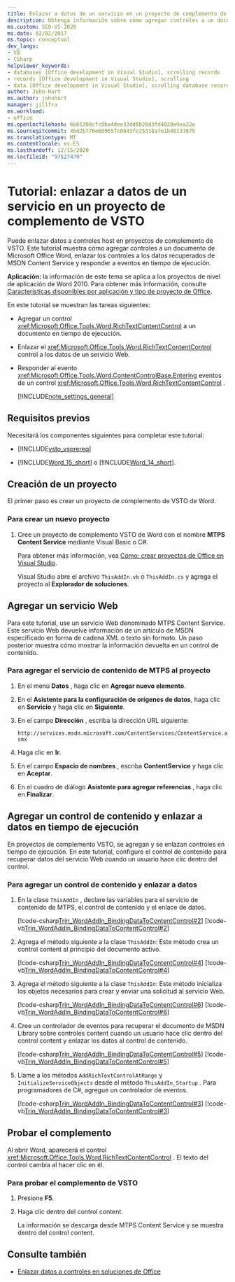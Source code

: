 ```yaml
---
title: Enlazar a datos de un servicio en un proyecto de complemento de VSTO
description: Obtenga información sobre cómo agregar controles a un documento de Microsoft Word, enlazar los controles a los datos recuperados de MSDN Content Service y responder a eventos en tiempo de ejecución.
ms.custom: SEO-VS-2020
ms.date: 02/02/2017
ms.topic: conceptual
dev_langs:
- VB
- CSharp
helpviewer_keywords:
- databases [Office development in Visual Studio], scrolling records
- records [Office development in Visual Studio], scrolling
- data [Office development in Visual Studio], scrolling database records
author: John-Hart
ms.author: johnhart
manager: jillfra
ms.workload:
- office
ms.openlocfilehash: 6b65308cfc0ba4dee33dd6b20d3fd4028e9ea22e
ms.sourcegitcommit: 4bd2b770e60965fc0843fc25318a7e1b46137875
ms.translationtype: MT
ms.contentlocale: es-ES
ms.lasthandoff: 12/15/2020
ms.locfileid: "97527479"
---
```

# <a name="walkthrough-bind-to-data-from-a-service-in-a-vsto-add-in-project"></a>Tutorial: enlazar a datos de un servicio en un proyecto de complemento de VSTO
  Puede enlazar datos a controles host en proyectos de complemento de VSTO. Este tutorial muestra cómo agregar controles a un documento de Microsoft Office Word, enlazar los controles a los datos recuperados de MSDN Content Service y responder a eventos en tiempo de ejecución.

 **Aplicación:** la información de este tema se aplica a los proyectos de nivel de aplicación de Word 2010. Para obtener más información, consulte [Características disponibles por aplicación y tipo de proyecto de Office](../vsto/features-available-by-office-application-and-project-type.md).

 En este tutorial se muestran las tareas siguientes:

- Agregar un control <xref:Microsoft.Office.Tools.Word.RichTextContentControl> a un documento en tiempo de ejecución.

- Enlazar el <xref:Microsoft.Office.Tools.Word.RichTextContentControl> control a los datos de un servicio Web.

- Responder al evento <xref:Microsoft.Office.Tools.Word.ContentControlBase.Entering> eventos de un control <xref:Microsoft.Office.Tools.Word.RichTextContentControl> .

  [!INCLUDE[note_settings_general](../sharepoint/includes/note-settings-general-md.md)]

## <a name="prerequisites"></a>Requisitos previos
 Necesitará los componentes siguientes para completar este tutorial:

- [!INCLUDE[vsto_vsprereq](../vsto/includes/vsto-vsprereq-md.md)]

- [!INCLUDE[Word_15_short](../vsto/includes/word-15-short-md.md)] o [!INCLUDE[Word_14_short](../vsto/includes/word-14-short-md.md)].

## <a name="create-a-new-project"></a>Creación de un proyecto
 El primer paso es crear un proyecto de complemento de VSTO de Word.

### <a name="to-create-a-new-project"></a>Para crear un nuevo proyecto

1. Cree un proyecto de complemento VSTO de Word con el nombre **MTPS Content Service** mediante Visual Basic o C#.

     Para obtener más información, vea [Cómo: crear proyectos de Office en Visual Studio](../vsto/how-to-create-office-projects-in-visual-studio.md).

     Visual Studio abre el archivo `ThisAddIn.vb` o `ThisAddIn.cs` y agrega el proyecto al **Explorador de soluciones**.

## <a name="add-a-web-service"></a>Agregar un servicio Web
 Para este tutorial, use un servicio Web denominado MTPS Content Service. Este servicio Web devuelve información de un artículo de MSDN especificado en forma de cadena XML o texto sin formato. Un paso posterior muestra cómo mostrar la información devuelta en un control de contenido.

### <a name="to-add-the-mtps-content-service-to-the-project"></a>Para agregar el servicio de contenido de MTPS al proyecto

1. En el menú **Datos** , haga clic en **Agregar nuevo elemento**.

2. En el **Asistente para la configuración de orígenes de datos**, haga clic en **Servicio** y haga clic en **Siguiente**.

3. En el campo **Dirección** , escriba la dirección URL siguiente:

   `http://services.msdn.microsoft.com/ContentServices/ContentService.asmx`

4. Haga clic en **Ir**.

5. En el campo **Espacio de nombres** , escriba **ContentService** y haga clic en **Aceptar**.

6. En el cuadro de diálogo **Asistente para agregar referencias** , haga clic en **Finalizar**.

## <a name="add-a-content-control-and-bind-to-data-at-run-time"></a>Agregar un control de contenido y enlazar a datos en tiempo de ejecución
 En proyectos de complemento VSTO, se agregan y se enlazan controles en tiempo de ejecución. En este tutorial, configure el control de contenido para recuperar datos del servicio Web cuando un usuario hace clic dentro del control.

### <a name="to-add-a-content-control-and-bind-to-data"></a>Para agregar un control de contenido y enlazar a datos

1. En la clase `ThisAddIn` , declare las variables para el servicio de contenido de MTPS, el control de contenido y el enlace de datos.

     [!code-csharp[Trin_WordAddIn_BindingDataToContentControl#2](../vsto/codesnippet/CSharp/trin_wordaddin_bindingdatatocontentcontrol/ThisAddIn.cs#2)]
     [!code-vb[Trin_WordAddIn_BindingDataToContentControl#2](../vsto/codesnippet/VisualBasic/trin_wordaddin_bindingdatatocontentcontrol/ThisAddIn.vb#2)]

2. Agrega el método siguiente a la clase `ThisAddIn`: Este método crea un control content al principio del documento activo.

     [!code-csharp[Trin_WordAddIn_BindingDataToContentControl#4](../vsto/codesnippet/CSharp/trin_wordaddin_bindingdatatocontentcontrol/ThisAddIn.cs#4)]
     [!code-vb[Trin_WordAddIn_BindingDataToContentControl#4](../vsto/codesnippet/VisualBasic/trin_wordaddin_bindingdatatocontentcontrol/ThisAddIn.vb#4)]

3. Agrega el método siguiente a la clase `ThisAddIn`: Este método inicializa los objetos necesarios para crear y enviar una solicitud al servicio Web.

     [!code-csharp[Trin_WordAddIn_BindingDataToContentControl#6](../vsto/codesnippet/CSharp/trin_wordaddin_bindingdatatocontentcontrol/ThisAddIn.cs#6)]
     [!code-vb[Trin_WordAddIn_BindingDataToContentControl#6](../vsto/codesnippet/VisualBasic/trin_wordaddin_bindingdatatocontentcontrol/ThisAddIn.vb#6)]

4. Cree un controlador de eventos para recuperar el documento de MSDN Library sobre controles content cuando un usuario hace clic dentro del control content y enlazar los datos al control de contenido.

     [!code-csharp[Trin_WordAddIn_BindingDataToContentControl#5](../vsto/codesnippet/CSharp/trin_wordaddin_bindingdatatocontentcontrol/ThisAddIn.cs#5)]
     [!code-vb[Trin_WordAddIn_BindingDataToContentControl#5](../vsto/codesnippet/VisualBasic/trin_wordaddin_bindingdatatocontentcontrol/ThisAddIn.vb#5)]

5. Llame a los métodos `AddRichTextControlAtRange` y `InitializeServiceObjects` desde el método `ThisAddIn_Startup` . Para programadores de C#, agregue un controlador de eventos.

     [!code-csharp[Trin_WordAddIn_BindingDataToContentControl#3](../vsto/codesnippet/CSharp/trin_wordaddin_bindingdatatocontentcontrol/ThisAddIn.cs#3)]
     [!code-vb[Trin_WordAddIn_BindingDataToContentControl#3](../vsto/codesnippet/VisualBasic/trin_wordaddin_bindingdatatocontentcontrol/ThisAddIn.vb#3)]

## <a name="test-the-add-in"></a>Probar el complemento
 Al abrir Word, aparecerá el control <xref:Microsoft.Office.Tools.Word.RichTextContentControl> . El texto del control cambia al hacer clic en él.

### <a name="to-test-the-vsto-add-in"></a>Para probar el complemento de VSTO

1. Presione **F5**.

2. Haga clic dentro del control content.

     La información se descarga desde MTPS Content Service y se muestra dentro del control content.

## <a name="see-also"></a>Consulte también
- [Enlazar datos a controles en soluciones de Office](../vsto/binding-data-to-controls-in-office-solutions.md)
